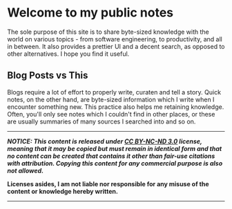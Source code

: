 # Welcome to my public notes

The sole purpose of this site is to share byte-sized knowledge with the world on various topics - from software engineering, to productivity, and all in between. It also provides a prettier UI and a decent search, as opposed to other alternatives. I hope you find it useful.

## Blog Posts vs This

Blogs require a lot of effort to properly write, curaten and tell a story. Quick notes, on the other hand, are byte-sized information which I write when I encounter something new. This practice also helps me retaining knowledge. Often, you'll only see notes which I couldn't find in other places, or these are usually summaries of many sources I searched into and so on.


---

***NOTICE: This content is released under [CC BY-NC-ND 3.0](https://creativecommons.org/licenses/by-nc-nd/3.0/deed.en) license, meaning that it may be copied but must remain in identical form and that no content can be created that contains it other than fair-use citations with attribution. Copying this content for any commercial purpose is also not allowed.***

**Licenses asides, I am not liable nor responsible for any misuse of the content or knowledge hereby written.**

---
